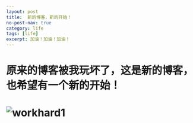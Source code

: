 ```yaml
---
layout: post
title:  新的博客，新的开始！
no-post-nav: true
category: life
tags: [life]
excerpt: 加油！加油！加油！
---
```


# 原来的博客被我玩坏了，这是新的博客，也希望有一个新的开始！

# ![workhard1](https://angrycow1111.github.io/assets/images/2018/life/workhard1.jpg)


